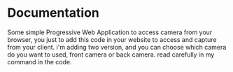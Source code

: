 # Documentation
Some simple Progressive Web Application to access camera from your browser, you just to add this code in your website to access and capture from your client.
i'm adding two version, and you can choose which camera do you want to used, front camera or back camera. read carefully in my command in the code.
